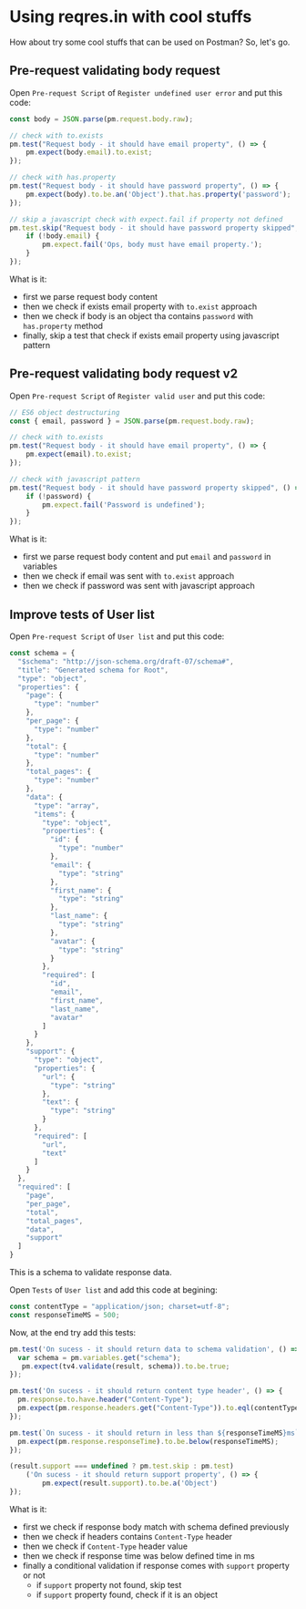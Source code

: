 # Using reqres.in with cool stuffs

How about try some cool stuffs that can be used on Postman? So, let's go.

## Pre-request validating body request

Open `Pre-request Script` of `Register undefined user error` and put this code:

``` javascript
const body = JSON.parse(pm.request.body.raw);

// check with to.exists
pm.test("Request body - it should have email property", () => {
    pm.expect(body.email).to.exist;
});

// check with has.property
pm.test("Request body - it should have password property", () => {
    pm.expect(body).to.be.an('Object').that.has.property('password');
});

// skip a javascript check with expect.fail if property not defined
pm.test.skip("Request body - it should have password property skipped", () => {
    if (!body.email) {
        pm.expect.fail('Ops, body must have email property.');
    }
});
```
What is it:

 * first we parse request body content
 * then we check if exists email property with `to.exist` approach
 * then we check if body is an object tha contains `password` with `has.property` method
 * finally, skip a test that check if exists email property using javascript pattern

## Pre-request validating body request v2

Open `Pre-request Script` of `Register valid user` and put this code:

``` javascript
// ES6 object destructuring
const { email, password } = JSON.parse(pm.request.body.raw);

// check with to.exists
pm.test("Request body - it should have email property", () => {
    pm.expect(email).to.exist;
});

// check with javascript pattern
pm.test("Request body - it should have password property skipped", () => {
    if (!password) {
        pm.expect.fail('Password is undefined');
    }
});
```

What is it:

 * first we parse request body content and put `email` and `password` in variables
 * then we check if email was sent with `to.exist` approach
 * then we check if password was sent with javascript approach

## Improve tests of User list

Open `Pre-request Script` of `User list` and put this code:

``` javascript
const schema = {
  "$schema": "http://json-schema.org/draft-07/schema#",
  "title": "Generated schema for Root",
  "type": "object",
  "properties": {
    "page": {
      "type": "number"
    },
    "per_page": {
      "type": "number"
    },
    "total": {
      "type": "number"
    },
    "total_pages": {
      "type": "number"
    },
    "data": {
      "type": "array",
      "items": {
        "type": "object",
        "properties": {
          "id": {
            "type": "number"
          },
          "email": {
            "type": "string"
          },
          "first_name": {
            "type": "string"
          },
          "last_name": {
            "type": "string"
          },
          "avatar": {
            "type": "string"
          }
        },
        "required": [
          "id",
          "email",
          "first_name",
          "last_name",
          "avatar"
        ]
      }
    },
    "support": {
      "type": "object",
      "properties": {
        "url": {
          "type": "string"
        },
        "text": {
          "type": "string"
        }
      },
      "required": [
        "url",
        "text"
      ]
    }
  },
  "required": [
    "page",
    "per_page",
    "total",
    "total_pages",
    "data",
    "support"
  ]
}
```

This is a schema to validate response data.

Open `Tests` of `User list` and add this code at begining:

``` javascript
const contentType = "application/json; charset=utf-8";
const responseTimeMS = 500;
```

Now, at the end try add this tests:

``` javascript
pm.test('On sucess - it should return data to schema validation', () => {
  var schema = pm.variables.get("schema");
   pm.expect(tv4.validate(result, schema)).to.be.true;
});

pm.test('On sucess - it should return content type header', () => {
  pm.response.to.have.header("Content-Type");
  pm.expect(pm.response.headers.get("Content-Type")).to.eql(contentType);
});

pm.test(`On sucess - it should return in less than ${responseTimeMS}ms`, () => {
  pm.expect(pm.response.responseTime).to.be.below(responseTimeMS);
});

(result.support === undefined ? pm.test.skip : pm.test)
    ('On sucess - it should return support property', () => {
        pm.expect(result.support).to.be.a('Object')
});
```

What is it:

 * first we check if response body match with schema defined previously
 * then we check if headers contains `Content-Type` header
 * then we check if `Content-Type` header value
 * then we check if response time was below defined time in ms
 * finally a conditional validation if response comes with `support` property or not
   - if `support` property not found, skip test
   - if `support` property found, check if it is an object
